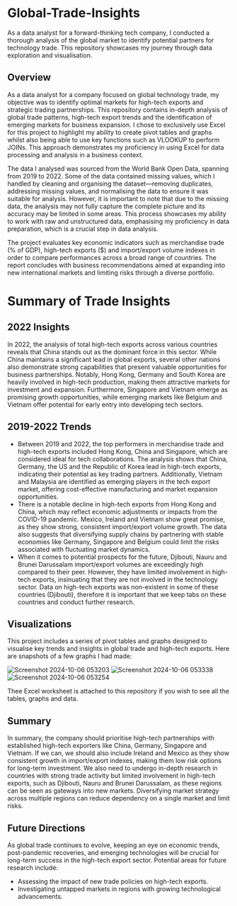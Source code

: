 # Global-Trade-Insights

As a data analyst for a forward-thinking tech company, I conducted a thorough analysis of the global market to identify potential partners for technology trade. This repository showcases my journey through data exploration and visualisation.

## Overview

As a data analyst for a company focused on global technology trade, my objective was to identify optimal markets for high-tech exports and strategic trading partnerships. This repository contains in-depth analysis of global trade patterns, high-tech export trends and the identification of emerging markets for business expansion. I chose to exclusively use Excel for this project to highlight my ability to create pivot tables and graphs whilst also being able to use key functions such as VLOOKUP to perform JOINs. This approach demonstrates my proficiency in using Excel for data processing and analysis in a business context.

The data I analysed was sourced from the World Bank Open Data, spanning from 2019 to 2022. Some of the data contained missing values, which I handled by cleaning and organising the dataset—removing duplicates, addressing missing values, and normalising the data to ensure it was suitable for analysis. However, it is important to note that due to the missing data, the analysis may not fully capture the complete picture and its accuracy may be limited in some areas. This process showcases my ability to work with raw and unstructured data, emphasising my proficiency in data preparation, which is a crucial step in data analysis.

The project evaluates key economic indicators such as merchandise trade (% of GDP), high-tech exports ($) and import/export volume indexes in order to compare performances across a broad range of countries. The report concludes with business recommendations aimed at expanding into new international markets and limiting risks through a diverse portfolio.

# Summary of Trade Insights

## 2022 Insights
In 2022, the analysis of total high-tech exports across various countries reveals that China stands out as the dominant force in this sector. While China maintains a significant lead in global exports, several other nations also demonstrate strong capabilities that present valuable opportunities for business partnerships. Notably, Hong Kong, Germany and South Korea are heavily involved in high-tech production, making them attractive markets for investment and expansion. Furthermore, Singapore and Vietnam emerge as promising growth opportunities, while emerging markets like Belgium and Vietnam offer potential for early entry into developing tech sectors.

## 2019-2022 Trends
- Between 2019 and 2022, the top performers in merchandise trade and high-tech exports included Hong Kong, China and Singapore, which are considered ideal for tech collaborations. The analysis shows that China, Germany, the US and the Republic of Korea lead in high-tech exports, indicating their potential as key trading partners. Additionally, Vietnam and Malaysia are identified as emerging players in the tech export market, offering cost-effective manufacturing and market expansion opportunities. 
- There is a notable decline in high-tech exports from Hong Kong and China, which may reflect economic adjustments or impacts from the COVID-19 pandemic. Mexico, Ireland and Vietnam show great promise, as they show strong, consistent import/export volume growth. The data also suggests that diversifying supply chains by partnering with stable economies like Germany, Singapore and Belgium could limit the risks associated with fluctuating market dynamics.
- When it comes to potential prospects for the future, Djibouti, Nauru and Brunei Darussalam import/export volumes are exceedingly high compared to their peer. However, they have limited involvement in high-tech exports, insinuating that they are not involved in the technology sector. Data on high-tech exports was non-existent in some of these countries (Djibouti), therefore it is important that we keep tabs on these countries and conduct further research.

## Visualizations
This project includes a series of pivot tables and graphs designed to visualise key trends and insights in global trade and high-tech exports. Here are snapshots of a few graphs I had made:

![Screenshot 2024-10-06 053203](https://github.com/user-attachments/assets/ea7c3b2c-aeae-46f9-b2bf-99ed7b99bbb9)
![Screenshot 2024-10-06 053338](https://github.com/user-attachments/assets/caecd555-0e93-43cb-856f-b8465148213f)
![Screenshot 2024-10-06 053254](https://github.com/user-attachments/assets/9b77d83a-7822-430c-bf30-d4bfdda8c4cf)

Thee Excel worksheet is attached to this repository if you wish to see all the tables, graphs and data.

## Summary
In summary, the company should prioritise high-tech partnerships with established high-tech exporters like China, Germany, Singapore and Vietnam. If we can, we should also include Ireland and Mexico as they show consistent growth in import/export indexes, making them low risk options for long-term investment. We also need to undergo in-depth research in countries with strong trade activity but limited involvement in high-tech exports, such as Djibouti, Nauru and Brunei Darussalam, as these regions can be seen as gateways into new markets. Diversifying market strategy across multiple regions can reduce dependency on a single market and limit risks.

## Future Directions
As global trade continues to evolve, keeping an eye on economic trends, post-pandemic recoveries, and emerging technologies will be crucial for long-term success in the high-tech export sector. Potential areas for future research include:

- Assessing the impact of new trade policies on high-tech exports.
- Investigating untapped markets in regions with growing technological advancements.
